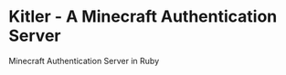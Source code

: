 Kitler - A Minecraft Authentication Server
=================

Minecraft Authentication Server in Ruby
